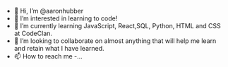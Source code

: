 - 👋 Hi, I’m @aaronhubber
- 👀 I’m interested in learning to code!
- 🌱 I’m currently learning JavaScript, React,SQL, Python, HTML and CSS at CodeClan. 
- 💞️ I’m looking to collaborate on almost anything that will help me learn and retain what I have learned. 
- 📫 How to reach me -...

<!---
aaronhubber/aaronhubber is a ✨ special ✨ repository because its `README.md` (this file) appears on your GitHub profile.
You can click the Preview link to take a look at your changes.
--->
